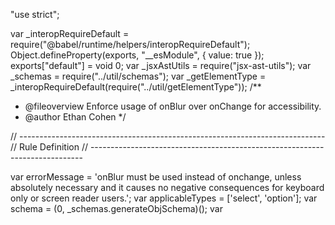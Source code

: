 "use strict";

var _interopRequireDefault = require("@babel/runtime/helpers/interopRequireDefault");
Object.defineProperty(exports, "__esModule", {
  value: true
});
exports["default"] = void 0;
var _jsxAstUtils = require("jsx-ast-utils");
var _schemas = require("../util/schemas");
var _getElementType = _interopRequireDefault(require("../util/getElementType"));
/**
 * @fileoverview Enforce usage of onBlur over onChange for accessibility.
 * @author Ethan Cohen
 */

// ----------------------------------------------------------------------------
// Rule Definition
// ----------------------------------------------------------------------------

var errorMessage = 'onBlur must be used instead of onchange, unless absolutely necessary and it causes no negative consequences for keyboard only or screen reader users.';
var applicableTypes = ['select', 'option'];
var schema = (0, _schemas.generateObjSchema)();
var